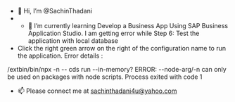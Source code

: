 - 👋 Hi, I’m @SachinThadani
- - 🌱 I’m currently learning Develop a Business App Using SAP Business Application Studio. I am getting error while Step 6: Test the application with local database
- Click the right green arrow on the right of the configuration name to run the application.
Error details :

/extbin/bin/npx -n -- cds run --in-memory?
ERROR: --node-arg/-n can only be used on packages with node scripts.
Process exited with code 1


- 📫 Please connect me at sachinthadani4u@yahoo.com

<!---
SachinThadani/SachinThadani is a ✨ special ✨ repository because its `README.md` (this file) appears on your GitHub profile.
You can click the Preview link to take a look at your changes.
--->
